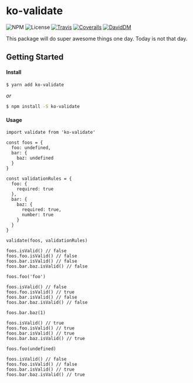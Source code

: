ko-validate
================

![NPM](https://img.shields.io/npm/v/ko-validate.svg)
![License](https://img.shields.io/npm/l/ko-validate.svg)
[![Travis](https://img.shields.io/travis/Profiscience/ko-validate.svg)](https://travis-ci.org/Profiscience/ko-validate)
[![Coveralls](https://coveralls.io/repos/github/Profiscience/ko-validate/badge.svg?branch=master)](https://coveralls.io/github/Profiscience/ko-validate?branch=master)
[![DavidDM](https://img.shields.io/david/Profiscience/ko-validate.svg)](https://david-dm.org/Profiscience/ko-validate)

This package will do super awesome things one day. Today is not that day.

## Getting Started

#### Install

```bash
$ yarn add ko-validate
```

_or_

```bash
$ npm install -S ko-validate
```

#### Usage

```
import validate from 'ko-validate'

const foos = {
  foo: undefined,
  bar: {
    baz: undefined
  }
}

const validationRules = {
  foo: {
    required: true
  },
  bar: {
    baz: {
      required: true,
      number: true
    }
  }
}

validate(foos, validationRules)

foos.isValid() // false
foos.foo.isValid() // false
foos.bar.isValid() // false
foos.bar.baz.isValid() // false

foos.foo('foo')

foos.isValid() // false
foos.foo.isValid() // true
foos.bar.isValid() // false
foos.bar.baz.isValid() // false

foos.bar.baz(1)

foos.isValid() // true
foos.foo.isValid() // true
foos.bar.isValid() // true
foos.bar.baz.isValid() // true

foos.foo(undefined)

foos.isValid() // false
foos.foo.isValid() // false
foos.bar.isValid() // true
foos.bar.baz.isValid() // true
```

